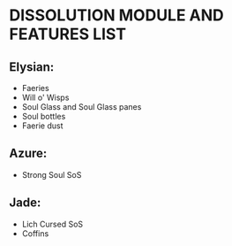 # DISSOLUTION MODULE AND FEATURES LIST



## Elysian:

- Faeries
- Will o' Wisps
- Soul Glass and Soul Glass panes
- Soul bottles
- Faerie dust



## Azure:

- Strong Soul SoS



## Jade:

- Lich Cursed SoS
- Coffins